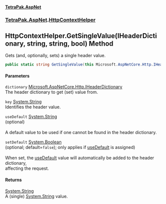 #### [TetraPak.AspNet](index.md 'index')
### [TetraPak.AspNet](TetraPak_AspNet.md 'TetraPak.AspNet').[HttpContextHelper](TetraPak_AspNet_HttpContextHelper.md 'TetraPak.AspNet.HttpContextHelper')
## HttpContextHelper.GetSingleValue(IHeaderDictionary, string, string, bool) Method
Gets (and, optionally, sets) a single header value.  
```csharp
public static string GetSingleValue(this Microsoft.AspNetCore.Http.IHeaderDictionary dictionary, string key, string useDefault, bool setDefault=false);
```
#### Parameters
<a name='TetraPak_AspNet_HttpContextHelper_GetSingleValue(Microsoft_AspNetCore_Http_IHeaderDictionary_string_string_bool)_dictionary'></a>
`dictionary` [Microsoft.AspNetCore.Http.IHeaderDictionary](https://docs.microsoft.com/en-us/dotnet/api/Microsoft.AspNetCore.Http.IHeaderDictionary 'Microsoft.AspNetCore.Http.IHeaderDictionary')  
The header dictionary to get (set) value from.  
  
<a name='TetraPak_AspNet_HttpContextHelper_GetSingleValue(Microsoft_AspNetCore_Http_IHeaderDictionary_string_string_bool)_key'></a>
`key` [System.String](https://docs.microsoft.com/en-us/dotnet/api/System.String 'System.String')  
Identifies the header value.  
  
<a name='TetraPak_AspNet_HttpContextHelper_GetSingleValue(Microsoft_AspNetCore_Http_IHeaderDictionary_string_string_bool)_useDefault'></a>
`useDefault` [System.String](https://docs.microsoft.com/en-us/dotnet/api/System.String 'System.String')  
(optional)<br />  
A default value to be used if one cannot be found in the header dictionary.  
  
<a name='TetraPak_AspNet_HttpContextHelper_GetSingleValue(Microsoft_AspNetCore_Http_IHeaderDictionary_string_string_bool)_setDefault'></a>
`setDefault` [System.Boolean](https://docs.microsoft.com/en-us/dotnet/api/System.Boolean 'System.Boolean')  
(optional; default=`false`); only applies if [useDefault](TetraPak_AspNet_HttpContextHelper_GetSingleValue(Microsoft_AspNetCore_Http_IHeaderDictionary_string_string_bool).md#TetraPak_AspNet_HttpContextHelper_GetSingleValue(Microsoft_AspNetCore_Http_IHeaderDictionary_string_string_bool)_useDefault 'TetraPak.AspNet.HttpContextHelper.GetSingleValue(Microsoft.AspNetCore.Http.IHeaderDictionary, string, string, bool).useDefault') is assigned)<br />  
When set, the [useDefault](TetraPak_AspNet_HttpContextHelper_GetSingleValue(Microsoft_AspNetCore_Http_IHeaderDictionary_string_string_bool).md#TetraPak_AspNet_HttpContextHelper_GetSingleValue(Microsoft_AspNetCore_Http_IHeaderDictionary_string_string_bool)_useDefault 'TetraPak.AspNet.HttpContextHelper.GetSingleValue(Microsoft.AspNetCore.Http.IHeaderDictionary, string, string, bool).useDefault') value will automatically be added to the header dictionary,  
affecting the request.  
  
#### Returns
[System.String](https://docs.microsoft.com/en-us/dotnet/api/System.String 'System.String')  
A (single) [System.String](https://docs.microsoft.com/en-us/dotnet/api/System.String 'System.String') value.  
